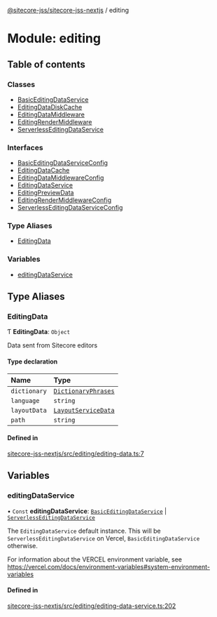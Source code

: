 [@sitecore-jss/sitecore-jss-nextjs](../README.md) / editing

# Module: editing

## Table of contents

### Classes

- [BasicEditingDataService](../classes/editing.BasicEditingDataService.md)
- [EditingDataDiskCache](../classes/editing.EditingDataDiskCache.md)
- [EditingDataMiddleware](../classes/editing.EditingDataMiddleware.md)
- [EditingRenderMiddleware](../classes/editing.EditingRenderMiddleware.md)
- [ServerlessEditingDataService](../classes/editing.ServerlessEditingDataService.md)

### Interfaces

- [BasicEditingDataServiceConfig](../interfaces/editing.BasicEditingDataServiceConfig.md)
- [EditingDataCache](../interfaces/editing.EditingDataCache.md)
- [EditingDataMiddlewareConfig](../interfaces/editing.EditingDataMiddlewareConfig.md)
- [EditingDataService](../interfaces/editing.EditingDataService.md)
- [EditingPreviewData](../interfaces/editing.EditingPreviewData.md)
- [EditingRenderMiddlewareConfig](../interfaces/editing.EditingRenderMiddlewareConfig.md)
- [ServerlessEditingDataServiceConfig](../interfaces/editing.ServerlessEditingDataServiceConfig.md)

### Type Aliases

- [EditingData](editing.md#editingdata)

### Variables

- [editingDataService](editing.md#editingdataservice)

## Type Aliases

### EditingData

Ƭ **EditingData**: `Object`

Data sent from Sitecore editors

#### Type declaration

| Name | Type |
| :------ | :------ |
| `dictionary` | [`DictionaryPhrases`](../interfaces/index.DictionaryPhrases.md) |
| `language` | `string` |
| `layoutData` | [`LayoutServiceData`](../interfaces/index.LayoutServiceData.md) |
| `path` | `string` |

#### Defined in

[sitecore-jss-nextjs/src/editing/editing-data.ts:7](https://github.com/Sitecore/jss/blob/5617a6d68/packages/sitecore-jss-nextjs/src/editing/editing-data.ts#L7)

## Variables

### editingDataService

• `Const` **editingDataService**: [`BasicEditingDataService`](../classes/editing.BasicEditingDataService.md) \| [`ServerlessEditingDataService`](../classes/editing.ServerlessEditingDataService.md)

The `EditingDataService` default instance.
This will be `ServerlessEditingDataService` on Vercel, `BasicEditingDataService` otherwise.

For information about the VERCEL environment variable, see
https://vercel.com/docs/environment-variables#system-environment-variables

#### Defined in

[sitecore-jss-nextjs/src/editing/editing-data-service.ts:202](https://github.com/Sitecore/jss/blob/5617a6d68/packages/sitecore-jss-nextjs/src/editing/editing-data-service.ts#L202)
